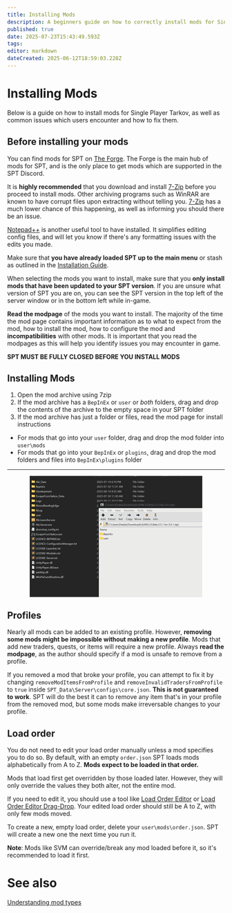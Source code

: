 ```yaml
---
title: Installing Mods
description: A beginners guide on how to correctly install mods for Single Player Tarkov.
published: true
date: 2025-07-23T15:43:49.593Z
tags: 
editor: markdown
dateCreated: 2025-06-12T18:59:03.228Z
---
```


# Installing Mods
Below is a guide on how to install mods for Single Player Tarkov, as well as common issues which users encounter and how to fix them.

## Before installing your mods
You can find mods for SPT on [The Forge](https://forge.sp-tarkov.com/). The Forge is the main hub of mods for SPT, and is the only place to get mods which are supported in the SPT Discord.

It is **highly recommended** that you download and install [7-Zip](https://www.7-zip.org/) before you proceed to install mods. Other archiving programs such as WinRAR are known to have corrupt files upon extracting without telling you. [7-Zip](https://www.7-zip.org/) has a much lower chance of this happening, as well as informing you should there be an issue.

[Notepad++](https://notepad-plus-plus.org/) is another useful tool to have installed. It simplifies editing config files, and will let you know if there's any formatting issues with the edits you made.

Make sure that **you have already loaded SPT up to the main menu** or stash as outlined in the [Installation Guide](/Installation_Guide).

When selecting the mods you want to install, make sure that you **only install mods that have been updated to your SPT version**. If you are unsure what version of SPT you are on, you can see the SPT version in the top left of the server window or in the bottom left while in-game.

**Read the modpage** of the mods you want to install. The majority of the time the mod page contains important information as to what to expect from the mod, how to install the mod, how to configure the mod and **incompatibilities** with other mods. It is important that you read the modpages as this will help you identify issues you may encounter in game.

**SPT MUST BE FULLY CLOSED BEFORE YOU INSTALL MODS**

## Installing Mods
1. Open the mod archive using 7zip
2. If the mod archive has a `BepInEx` or `user` or *both* folders, drag and drop the contents of the archive to the empty space in your SPT folder
3. If the mod archive has just a folder or files, read the mod page for install instructions
- For mods that go into your `user` folder, drag and drop the mod folder into `user\mods`
- For mods that go into your `BepInEx` or `plugins`, drag and drop the mod folders and files into `BepInEx\plugins` folder 
---

<img src="/mod-install-v1.gif" alt="mod install" width=400 style="display: block; margin: 0 auto;">

## Profiles
Nearly all mods can be added to an existing profile. However, **removing some mods might be impossible without making a new profile**. Mods that add new traders, quests, or items will require a new profile. Always **read the modpage**, as the author should specify if a mod is unsafe to remove from a profile.

If you removed a mod that broke your profile, you can attempt to fix it by changing `removeModItemsFromProfile` and `removeInvalidTradersFromProfile` to `true` inside `SPT_Data\Server\configs\core.json`. **This is not guaranteed to work**. SPT will do the best it can to remove any item that's in your profile from the removed mod, but some mods make irreversable changes to your profile.

## Load order
You do not need to edit your load order manually unless a mod specifies you to do so. By default, with an empty `order.json` SPT loads mods alphabetically from A to Z. __Mods expect to be loaded in that order.__

Mods that load first get overridden by those loaded later. However, they will only override the values they both alter, not the entire mod.

If you need to edit it, you should use a tool like [Load Order Editor](https://forge.sp-tarkov.com/mod/803/loe-load-order-editor) or [Load Order Editor Drag-Drop](https://forge.sp-tarkov.com/mod/1390/load-order-editor-drag-drop). Your edited load order should still be A to Z, with only few mods moved.

To create a new, empty load order, delete your `user\mods\order.json`. SPT will create a new one the next time you run it.

**Note**: Mods like SVM can override/break any mod loaded before it, so it's recommended to load it first.
# See also
[Understanding mod types](/Mod_Types)